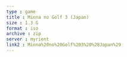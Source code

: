 ```yaml
---
type : game
title : Minna no Golf 3 (Japan)
size : 1.3 G
format : iso
archive : zip
server : myrient
link2 : Minna%20no%20Golf%203%20%28Japan%29
---
```

